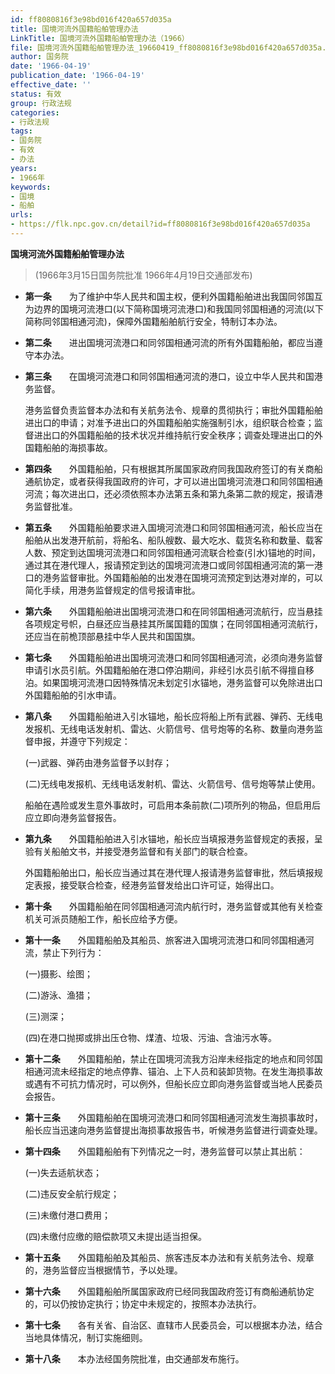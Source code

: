 ```yaml
---
id: ff8080816f3e98bd016f420a657d035a
title: 国境河流外国籍船舶管理办法
LinkTitle: 国境河流外国籍船舶管理办法（1966）
file: 国境河流外国籍船舶管理办法_19660419_ff8080816f3e98bd016f420a657d035a.docx
author: 国务院
date: '1966-04-19'
publication_date: '1966-04-19'
effective_date: ''
status: 有效
group: 行政法规
categories:
- 行政法规
tags:
- 国务院
- 有效
- 办法
years:
- 1966年
keywords:
- 国境
- 船舶
urls:
- https://flk.npc.gov.cn/detail?id=ff8080816f3e98bd016f420a657d035a
---
```


**国境河流外国籍船舶管理办法**

> (1966年3月15日国务院批准 1966年4月19日交通部发布)

- **第一条**　　为了维护中华人民共和国主权，便利外国籍船舶进出我国同邻国互为边界的国境河流港口(以下简称国境河流港口)和我国同邻国相通的河流(以下简称同邻国相通河流)，保障外国籍船舶航行安全，特制订本办法。

- **第二条**　　进出国境河流港口和同邻国相通河流的所有外国籍船舶，都应当遵守本办法。

- **第三条**　　在国境河流港口和同邻国相通河流的港口，设立中华人民共和国港务监督。

  港务监督负责监督本办法和有关航务法令、规章的贯彻执行；审批外国籍船舶进出口的申请；对准予进出口的外国籍船舶实施强制引水，组织联合检查；监督进出口的外国籍船舶的技术状况并维持航行安全秩序；调查处理进出口的外国籍船舶的海损事故。

- **第四条**　　外国籍船舶，只有根据其所属国家政府同我国政府签订的有关商船通航协定，或者获得我国政府的许可，才可以进出国境河流港口和同邻国相通河流；每次进出口，还必须依照本办法第五条和第九条第二款的规定，报请港务监督批准。

- **第五条**　　外国籍船舶要求进入国境河流港口和同邻国相通河流，船长应当在船舶从出发港开航前，将船名、船队艘数、最大吃水、载货名称和数量、载客人数、预定到达国境河流港口和同邻国相通河流联合检查(引水)锚地的时间，通过其在港代理人，报请预定到达的国境河流港口或同邻国相通河流的第一港口的港务监督审批。外国籍船舶的出发港在国境河流预定到达港对岸的，可以简化手续，用港务监督规定的信号报请审批。

- **第六条**　　外国籍船舶进出国境河流港口和在同邻国相通河流航行，应当悬挂各项规定号帜，白昼还应当悬挂其所属国籍的国旗；在同邻国相通河流航行，还应当在前桅顶部悬挂中华人民共和国国旗。

- **第七条**　　外国籍船舶进出国境河流港口和同邻国相通河流，必须向港务监督申请引水员引航。外国籍船舶在港口停泊期间，非经引水员引航不得擅自移泊。如果国境河流港口因特殊情况未划定引水锚地，港务监督可以免除进出口外国籍船舶的引水申请。

- **第八条**　　外国籍船舶进入引水锚地，船长应将船上所有武器、弹药、无线电发报机、无线电话发射机、雷达、火箭信号、信号炮等的名称、数量向港务监督申报，并遵守下列规定：

  (一)武器、弹药由港务监督予以封存；

  (二)无线电发报机、无线电话发射机、雷达、火箭信号、信号炮等禁止使用。

  船舶在遇险或发生意外事故时，可启用本条前款(二)项所列的物品，但启用后应立即向港务监督报告。

- **第九条**　　外国籍船舶进入引水锚地，船长应当填报港务监督规定的表报，呈验有关船舶文书，并接受港务监督和有关部门的联合检查。

  外国籍船舶出口，船长应当通过其在港代理人报请港务监督审批，然后填报规定表报，接受联合检查，经港务监督发给出口许可证，始得出口。

- **第十条**　　外国籍船舶在同邻国相通河流内航行时，港务监督或其他有关检查机关可派员随船工作，船长应给予方便。

- **第十一条**　　外国籍船舶及其船员、旅客进入国境河流港口和同邻国相通河流，禁止下列行为：

  (一)摄影、绘图；

  (二)游泳、渔猎；

  (三)测深；

  (四)在港口抛掷或排出压仓物、煤渣、垃圾、污油、含油污水等。

- **第十二条**　　外国籍船舶，禁止在国境河流我方沿岸未经指定的地点和同邻国相通河流未经指定的地点停靠、锚泊、上下人员和装卸货物。在发生海损事故或遇有不可抗力情况时，可以例外，但船长应立即向港务监督或当地人民委员会报告。

- **第十三条**　　外国籍船舶在国境河流港口和同邻国相通河流发生海损事故时，船长应当迅速向港务监督提出海损事故报告书，听候港务监督进行调查处理。

- **第十四条**　　外国籍船舶有下列情况之一时，港务监督可以禁止其出航：

  (一)失去适航状态；

  (二)违反安全航行规定；

  (三)未缴付港口费用；

  (四)未缴付应缴的赔偿款项又未提出适当担保。

- **第十五条**　　外国籍船舶及其船员、旅客违反本办法和有关航务法令、规章的，港务监督应当根据情节，予以处理。

- **第十六条**　　外国籍船舶所属国家政府已经同我国政府签订有商船通航协定的，可以仍按协定执行；协定中未规定的，按照本办法执行。

- **第十七条**　　各有关省、自治区、直辖市人民委员会，可以根据本办法，结合当地具体情况，制订实施细则。

- **第十八条**　　本办法经国务院批准，由交通部发布施行。
